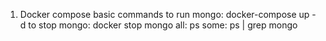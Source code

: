 1. Docker compose basic commands
   to run mongo: docker-compose up -d
   to stop mongo: docker stop mongo
   all: ps
   some: ps | grep mongo

